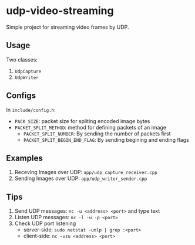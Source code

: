 # udp-video-streaming
Simple project for streaming video frames by UDP.

## Usage

Two classes:

1. `UdpCapture`
2. `UdpWriter`

## Configs

In `include/config.h`:

- `PACK_SIZE`: packet size for spliting encoded image bytes
- `PACKET_SPLIT_METHOD`: method for defining packets of an image
  - `PACKET_SPLIT_NUMBER`: By sending the number of packets first
  - `PACKET_SPLIT_BEGIN_END_FLAG`: By sending begining and ending flags 

## Examples

1. Receving Images over UDP: `app/udp_capture_receiver.cpp`
2. Sending Images over UDP: `app/udp_writer_sender.cpp`

## Tips

1. Send UDP messages: `nc -u <address> <port>` and type text
2. Listen UDP messages: `nc -l -u -p <port>`
3. Check UDP port listening
   - server-side: `sudo netstat -unlp | grep :<port>`
   - client-side: `nc -vzu <address> <port>`
